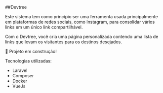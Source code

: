 ##Devtree

Este sistema tem como princípio ser uma ferramenta usada principalmente em plataformas de redes sociais, como Instagram, para consolidar vários links em um único link compartilhável.

Com o Devtree, você cria uma página personalizada contendo uma lista de links que levam os visitantes para os destinos desejados.

:construction:  Projeto em construção!

Tecnologias utilizadas:

- Laravel
- Composer
- Docker
- VueJs


